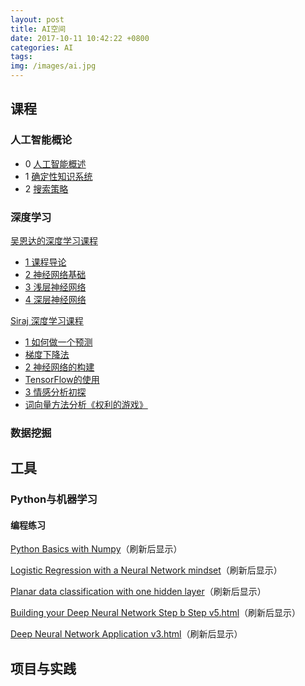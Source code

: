 ```yaml
---
layout: post
title: AI空间
date: 2017-10-11 10:42:22 +0800
categories: AI
tags: 
img: /images/ai.jpg
---
```


## 课程

### 人工智能概论

* 0 [人工智能概述](http://wangweiguang.xyz/ai/2017/10/23/ai0.html)
* 1 [确定性知识系统](http://wangweiguang.xyz/ai/2017/11/02/qdxzsxt.html)
* 2 [搜索策略](http://wangweiguang.xyz/ai/2017/11/17/ai3.html)

### 深度学习

[吴恩达的深度学习课程](http://mooc.study.163.com/smartSpec/detail/1001319001.htm)

* [1 课程导论](https://wwg1996.github.io/ai/2017/10/11/dl1.html)
* [2 神经网络基础](http://wangweiguang.xyz/ai/2017/10/16/dl2.html)
* [3 浅层神经网络](http://wangweiguang.xyz/ai/2017/10/30/dl3.html)
* [4 深层神经网络](http://wangweiguang.xyz/ai/2017/11/15/dl4.html)

[Siraj 深度学习课程](https://space.bilibili.com/178337929/#/channel/detail?cid=32677)

* [1 如何做一个预测](http://wangweiguang.xyz/ai/2018/01/31/intro-to-deep-learning-1.html)
* [梯度下降法](http://wangweiguang.xyz/ai/2018/02/01/how-to-do-linear-regression-using-gradient-descent.html)
* [2 神经网络的构建](http://wangweiguang.xyz/ai/2018/02/03/how-to-make-a-neural-network.html)
* [TensorFlow的使用](http://wangweiguang.xyz/ai/2018/02/04/how-to-use-tensorflow-for-classification.html)
* [3 情感分析初探](http://wangweiguang.xyz/ai/2018/02/05/how-to-do-sentiment-analysis.html)
* [词向量方法分析《权利的游戏》](http://wangweiguang.xyz/ai/2018/02/17/how-to-make-word-vectors-from-game-of-thrones.html)

### 数据挖掘

## 工具

### Python与机器学习

#### 编程练习

[Python Basics with Numpy](http://wangweiguang.xyz/html/Python+Basics+With+Numpy.html)（刷新后显示）

[Logistic Regression with a Neural Network mindset](http://wangweiguang.xyz/html/Logistic+Regression+with+a+Neural+Network+mindset.html)（刷新后显示）

[Planar data classification with one hidden layer](http://wangweiguang.xyz/html/Planar+data+classification+with+one+hidden+layer+v4.html)（刷新后显示）

[Building your Deep Neural Network Step b Step v5.html](http://wangweiguang.xyz/html/Building%2Byour%2BDeep%2BNeural%2BNetwork%2B-%2BStep%2Bby%2BStep%2Bv5.html)（刷新后显示）

[Deep Neural Network Application v3.html](http://wangweiguang.xyz/html/Deep%2BNeural%2BNetwork%2B-%2BApplication%2Bv3.html)（刷新后显示）

## 项目与实践

